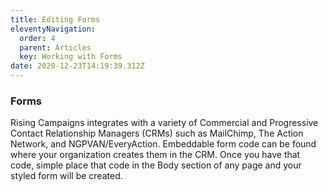 ```yaml
---
title: Editing Forms
eleventyNavigation:
  order: 4
  parent: Articles
  key: Working with Forms
date: 2020-12-23T14:19:39.312Z
---
```

### Forms

Rising Campaigns integrates with a variety of Commercial and Progressive Contact Relationship Managers (CRMs) such as MailChimp, The Action Network, and NGPVAN/EveryAction. Embeddable form code can be found where your organization creates them in the CRM. Once you have that code, simple place that code in the Body section of any page and your styled form will be created.